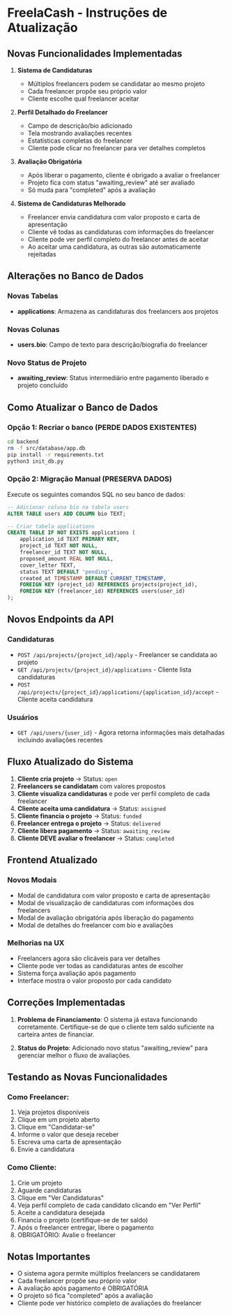 # FreelaCash - Instruções de Atualização

## Novas Funcionalidades Implementadas

1. **Sistema de Candidaturas**
   - Múltiplos freelancers podem se candidatar ao mesmo projeto
   - Cada freelancer propõe seu próprio valor
   - Cliente escolhe qual freelancer aceitar

2. **Perfil Detalhado do Freelancer**
   - Campo de descrição/bio adicionado
   - Tela mostrando avaliações recentes
   - Estatísticas completas do freelancer
   - Cliente pode clicar no freelancer para ver detalhes completos

3. **Avaliação Obrigatória**
   - Após liberar o pagamento, cliente é obrigado a avaliar o freelancer
   - Projeto fica com status "awaiting_review" até ser avaliado
   - Só muda para "completed" após a avaliação

4. **Sistema de Candidaturas Melhorado**
   - Freelancer envia candidatura com valor proposto e carta de apresentação
   - Cliente vê todas as candidaturas com informações do freelancer
   - Cliente pode ver perfil completo do freelancer antes de aceitar
   - Ao aceitar uma candidatura, as outras são automaticamente rejeitadas

## Alterações no Banco de Dados

### Novas Tabelas
- **applications**: Armazena as candidaturas dos freelancers aos projetos

### Novas Colunas
- **users.bio**: Campo de texto para descrição/biografia do freelancer

### Novo Status de Projeto
- **awaiting_review**: Status intermediário entre pagamento liberado e projeto concluído

## Como Atualizar o Banco de Dados

### Opção 1: Recriar o banco (PERDE DADOS EXISTENTES)
```bash
cd backend
rm -f src/database/app.db
pip install -r requirements.txt
python3 init_db.py
```

### Opção 2: Migração Manual (PRESERVA DADOS)
Execute os seguintes comandos SQL no seu banco de dados:

```sql
-- Adicionar coluna bio na tabela users
ALTER TABLE users ADD COLUMN bio TEXT;

-- Criar tabela applications
CREATE TABLE IF NOT EXISTS applications (
    application_id TEXT PRIMARY KEY,
    project_id TEXT NOT NULL,
    freelancer_id TEXT NOT NULL,
    proposed_amount REAL NOT NULL,
    cover_letter TEXT,
    status TEXT DEFAULT 'pending',
    created_at TIMESTAMP DEFAULT CURRENT_TIMESTAMP,
    FOREIGN KEY (project_id) REFERENCES projects(project_id),
    FOREIGN KEY (freelancer_id) REFERENCES users(user_id)
);
```

## Novos Endpoints da API

### Candidaturas
- `POST /api/projects/{project_id}/apply` - Freelancer se candidata ao projeto
- `GET /api/projects/{project_id}/applications` - Cliente lista candidaturas
- `POST /api/projects/{project_id}/applications/{application_id}/accept` - Cliente aceita candidatura

### Usuários
- `GET /api/users/{user_id}` - Agora retorna informações mais detalhadas incluindo avaliações recentes

## Fluxo Atualizado do Sistema

1. **Cliente cria projeto** → Status: `open`
2. **Freelancers se candidatam** com valores propostos
3. **Cliente visualiza candidaturas** e pode ver perfil completo de cada freelancer
4. **Cliente aceita uma candidatura** → Status: `assigned`
5. **Cliente financia o projeto** → Status: `funded`
6. **Freelancer entrega o projeto** → Status: `delivered`
7. **Cliente libera pagamento** → Status: `awaiting_review`
8. **Cliente DEVE avaliar o freelancer** → Status: `completed`

## Frontend Atualizado

### Novos Modais
- Modal de candidatura com valor proposto e carta de apresentação
- Modal de visualização de candidaturas com informações dos freelancers
- Modal de avaliação obrigatória após liberação do pagamento
- Modal de detalhes do freelancer com bio e avaliações

### Melhorias na UX
- Freelancers agora são clicáveis para ver detalhes
- Cliente pode ver todas as candidaturas antes de escolher
- Sistema força avaliação após pagamento
- Interface mostra o valor proposto por cada candidato

## Correções Implementadas

1. **Problema de Financiamento**: O sistema já estava funcionando corretamente. Certifique-se de que o cliente tem saldo suficiente na carteira antes de financiar.

2. **Status do Projeto**: Adicionado novo status "awaiting_review" para gerenciar melhor o fluxo de avaliações.

## Testando as Novas Funcionalidades

### Como Freelancer:
1. Veja projetos disponíveis
2. Clique em um projeto aberto
3. Clique em "Candidatar-se"
4. Informe o valor que deseja receber
5. Escreva uma carta de apresentação
6. Envie a candidatura

### Como Cliente:
1. Crie um projeto
2. Aguarde candidaturas
3. Clique em "Ver Candidaturas"
4. Veja perfil completo de cada candidato clicando em "Ver Perfil"
5. Aceite a candidatura desejada
6. Financia o projeto (certifique-se de ter saldo)
7. Após o freelancer entregar, libere o pagamento
8. OBRIGATÓRIO: Avalie o freelancer

## Notas Importantes

- O sistema agora permite múltiplos freelancers se candidatarem
- Cada freelancer propõe seu próprio valor
- A avaliação após pagamento é OBRIGATÓRIA
- O projeto só fica "completed" após a avaliação
- Cliente pode ver histórico completo de avaliações do freelancer
